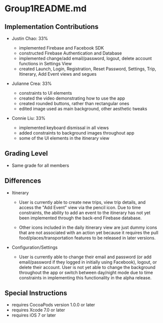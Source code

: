 # Group1README.md


## Implementation Contributions  
- Justin Chao: 33%     
    * implemented Firebase and Facebook SDK
    * constructed Firebase Authentication and Database
    * implemented change/add email/password, logout, delete account functions in Settings View    
    * created Launch, Login, Registration, Reset Password, Settings, Trip, Itinerary, Add Event views and segues    

- Julianne Crea: 33% 
    * constraints to UI elements
    * created the video demonstrating how to use the app
    * created rounded buttons, rather than rectangular ones
    * edited image used as main background, other aesthetic tweaks

- Connie Liu: 33% 
    * implemented keyboard dismissal in all views
    * added constraints to background images throughout app
    * some of the UI elements in the itinerary view


## Grading Level   
- Same grade for all members  


## Differences  
- Itinerary
    * User is currently able to create new trips, view trip details, and access the "Add Event"
      view via the pencil icon. Due to time constraints, the ability to add an event to the
itinerary has not yet been implemented through the back-end Firebase database.

    * Other icons included in the daily itinerary view are just dummy icons that are not associated
      with an action yet because it requires the pull food/places/transportation features to be
released in later versions.  

- Configuration/Settings  
    * User is currently able to change their email and password (or add email/password if they
      logged in initially using Facebook), logout, or delete their account. User is not yet able to
change the background throughout the app or switch between day/night mode due to time constraints in
implementing this functionality in the alpha release.


## Special Instructions   
- requires CocoaPods version 1.0.0 or later
- requires Xcode 7.0 or later
- requires iOS 7 or later
